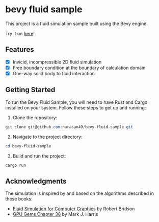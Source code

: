 # bevy fluid sample

This project is a fluid simulation sample built using the Bevy engine.

Try it on [here](https://narasan49.github.io/bevy-fluid-sample/)!

## Features
- [x] Invicid, incompressible 2D fluid simulation
- [x] Free boundary condition at the boundary of calculation domain
- [x] One-way solid body to fluid interaction

## Getting Started

To run the Bevy Fluid Sample, you will need to have Rust and Cargo installed on your system. Follow these steps to get up and running:

1. Clone the repository:
```ps1
git clone git@github.com:narasan49/bevy-fluid-sample.git
```

2. Navigate to the project directory:

```ps1
cd bevy-fluid-sample
```

3. Build and run the project:

```ps1
cargo run
```

## Acknowledgments
The simulation is inspired by and based on the algorithms described in these books:

- [Fluid Simulation for Computer Graphics](https://www.amazon.co.jp/dp/1482232839) by Robert Bridson
- [GPU Gems Chapter 38](https://developer.nvidia.com/gpugems/gpugems/part-vi-beyond-triangles/chapter-38-fast-fluid-dynamics-simulation-gpu) by Mark J. Harris